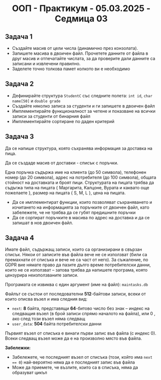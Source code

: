 <h1 align="center">ООП - Практикум - 05.03.2025 - Седмица 03</h1>

## Задача 1

- Създайте масив от цели числа (динамично през конзолата).  
- Запишете масива в двоичен файл. Прочетете данните от файла в друг масив и отпечатайте числата, за да проверите дали данните са записани и извлечени правилно.
- Заделете точно толкова памет колкото ви е необходимо

## Задача 2

- Дефинирайте структура `StudentС` със следните полета: `int id`, `char name[50]` и `double grade`
- Създайте няколко записа за студенти и ги запишете в двоичен файл
- Имплементирайте функционалност за четене и показване на всички записи за студенти от бинарния файл
- Имплементирайте сортиране по даден критерий

## Задача 3

Да се напише структура, която съхранява информация за доставка на пица.

Да се създаде масив от доставки - списък с поръчки.

Една поръчка съдържа име на клиента (до 50 символа), телефонен номер (до 20 символа), адрес на потребителя (до 100 символа), общата стойност на доставката и броят пици. Структурата на пицата трябва да съдъrжа типа на пицата { Маргарита, Kалцоне, Bурата и каквато още пожелаете }, размер на пицата { S, M, L }, цена на пицата.

- Да се имплементират функции, които позволяват съхраняването и изчитането на информацията за поръчките от двоичен файл, като забележете, че не трябва да се губят предишните поръчки
- Да се сортират поръчките в масива по адрес на доставка и да се запишат в нов двоичен файл.

## Задача 4

Имате файл, съдържащ записи, които са организирани в свързан списък. Някои от записите във файла вече не се използват (били са премахнати от списъка и вече не са част от него). За съжаление, по GDPR вие нямате право да пазите дълго време потребителски данни, които не се използват – затова трябва да напишете програма, която цензурира неизползваните записи.

Програмата се извиква с един аргумент (име на файл): `maintasks.db`

Файлът се състои от последователни **512**-байтови записи, всеки от които описва възел и има следния вид:
- `next`: **8** байта, представящи **64**-битово число без знак – индекс на следващия възел (в брой записи спрямо началото на файла), или 0 , ако след този възел няма следващ
- `user_data`: **504** байта потребителски данни

Първият възел от списъка е винаги първи запис във файла (с индекс 0). Всеки следващ възел може да е на произволно място във файла.

**Забележки:**

- Забележете, че последният възел от списъка (този, който има `next == 0`) най-вероятно няма да е последният запис във файла
- Може да приемете, че възлите, които са в списъка, няма да образуват цикъл

